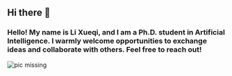 ## Hi there 👋

### Hello! My name is Li Xueqi, and I am a Ph.D. student in Artificial Intelligence. I warmly welcome opportunities to exchange ideas and collaborate with others. Feel free to reach out!

![pic missing](https://image.baidu.com/search/detail?ct=503316480&z=0&ipn=d&word=%E6%9C%BA%E5%99%A8%E4%BA%BA%E4%B9%8B%E6%A2%A6%E5%9B%BE%E7%89%87&step_word=&hs=0&pn=6&spn=0&di=7466852183703552001&pi=0&rn=1&tn=baiduimagedetail&is=0%2C0&istype=0&ie=utf-8&oe=utf-8&in=&cl=2&lm=-1&st=undefined&cs=1925417831%2C1535217748&os=933077496%2C1443262655&simid=1925417831%2C1535217748&adpicid=0&lpn=0&ln=1167&fr=&fmq=1741142141097_R&fm=&ic=undefined&s=undefined&hd=undefined&latest=undefined&copyright=undefined&se=&sme=&tab=0&width=undefined&height=undefined&face=undefined&ist=&jit=&cg=&bdtype=0&oriquery=&objurl=https%3A%2F%2Fbkimg.cdn.bcebos.com%2Fpic%2F29381f30e924b899a90118c4c15e0a950a7b0308588c&fromurl=ippr_z2C%24qAzdH3FAzdH3Fkwthj_z%26e3Bkwt17_z%26e3Bv54AzdH3Ftpj4AzdH3F%25Em%25lC%25BA%25Ec%25ll%25Ab%25E9%25BA%25BA%25E9%25Bl%25bB%25Em%25Ad%25AmAzdH3Fmnbnllcb&gsm=1e&rpstart=0&rpnum=0&islist=&querylist=&nojc=undefined&dyTabStr=MCwxMiwzLDEsMiwxMyw3LDYsNSw5&lid=7467183060035638153)

<!--
**XueqiLi-Ai/XueqiLi-Ai** is a ✨ _special_ ✨ repository because its `README.md` (this file) appears on your GitHub profile.

Here are some ideas to get you started:

- 🔭 I’m currently working on ...
- 🌱 I’m currently learning ...
- 👯 I’m looking to collaborate on ...
- 🤔 I’m looking for help with ...
- 💬 Ask me about ...
- 📫 How to reach me: ...
- 😄 Pronouns: ...
- ⚡ Fun fact: ...
-->
